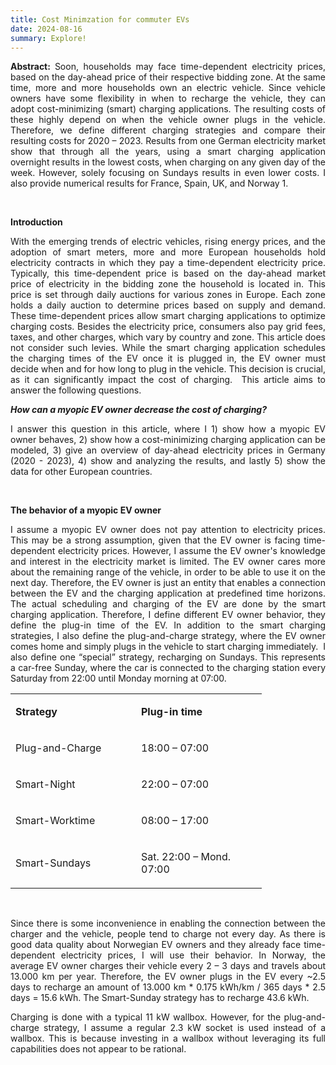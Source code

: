 ```yaml
---
title: Cost Minimzation for commuter EVs
date: 2024-08-16
summary: Explore!
---
```

<p style="text-align: justify;"><strong>Abstract: </strong>Soon, households may face time-dependent electricity prices, based on the day-ahead price of their respective bidding zone. At the same time, more and more households own an electric vehicle. Since vehicle owners have some flexibility in when to recharge the vehicle, they can adopt cost-minimizing (smart) charging applications. The resulting costs of these highly depend on when the vehicle owner plugs in the vehicle. Therefore, we define different charging strategies and compare their resulting costs for 2020 &ndash; 2023. Results from one German electricity market show that through all the years, using a smart charging application overnight results in the lowest costs, when charging on any given day of the week. However, solely focusing on Sundays results in even lower costs. I also provide numerical results for France, Spain, UK, and Norway 1.</p>
<p style="text-align: justify;">&nbsp;</p>
<p style="text-align: justify;"><strong>Introduction</strong></p>
<p style="text-align: justify;">With the emerging trends of electric vehicles, rising energy prices, and the adoption of smart meters, more and more European households hold electricity contracts in which they pay a time-dependent electricity price. Typically, this time-dependent price is based on the day-ahead market price of electricity in the bidding zone the household is located in. This price is set through daily auctions for various zones in Europe. Each zone holds a daily auction to determine prices based on supply and demand. These time-dependent prices allow smart charging applications to optimize charging costs. Besides the electricity price, consumers also pay grid fees, taxes, and other charges, which vary by country and zone. This article does not consider such levies. While the smart charging application schedules the charging times of the EV once it is plugged in, the EV owner must decide when and for how long to plug in the vehicle. This decision is crucial, as it can significantly impact the cost of charging. &nbsp;This article aims to answer the following questions.</p>
<p style="text-align: justify;"><strong><em>How can a myopic EV owner decrease the cost of charging?</em></strong></p>
<p style="text-align: justify;">I answer this question in this article, where I 1) show how a myopic EV owner behaves, 2) show how a cost-minimizing charging application can be modeled, 3) give an overview of day-ahead electricity prices in Germany (2020 - 2023), 4) show and analyzing the results, and lastly 5) show the data for other European countries.</p>
<p style="text-align: justify;">&nbsp;</p>
<p style="text-align: justify;"><strong>The behavior of a myopic EV owner</strong></p>
<p style="text-align: justify;">I assume a myopic EV owner does not pay attention to electricity prices. This may be a strong assumption, given that the EV owner is facing time-dependent electricity prices. However, I assume the EV owner's knowledge and interest in the electricity market is limited. The EV owner cares more about the remaining range of the vehicle, in order to be able to use it on the next day. Therefore, the EV owner is just an entity that enables a connection between the EV and the charging application at predefined time horizons. The actual scheduling and charging of the EV are done by the smart charging application. Therefore, I define different EV owner behavior, they define the plug-in time of the EV. In addition to the smart charging strategies, I also define the plug-and-charge strategy, where the EV owner comes home and simply plugs in the vehicle to start charging immediately. &nbsp;I also define one &ldquo;special&rdquo; strategy, recharging on Sundays. This represents a car-free Sunday, where the car is connected to the charging station every Saturday from 22:00 until Monday morning at 07:00.</p>
<table>
<tbody>
<tr>
<td width="185">
<p><strong>Strategy</strong></p>
</td>
<td width="185">
<p><strong>Plug-in time</strong></p>
</td>
</tr>
<tr>
<td width="185">
<p>Plug-and-Charge</p>
</td>
<td width="185">
<p>18:00 &ndash; 07:00</p>
</td>
</tr>
<tr>
<td width="185">
<p>Smart-Night</p>
</td>
<td width="185">
<p>22:00 &ndash; 07:00</p>
</td>
</tr>
<tr>
<td width="185">
<p>Smart-Worktime</p>
</td>
<td width="185">
<p>08:00 &ndash; 17:00</p>
</td>
</tr>
<tr>
<td width="185">
<p>Smart-Sundays</p>
</td>
<td width="185">
<p>Sat. 22:00 &ndash; Mond. 07:00</p>
</td>
</tr>
</tbody>
</table>
<p style="text-align: justify;">&nbsp;</p>
<p style="text-align: justify;">Since there is some inconvenience in enabling the connection between the charger and the vehicle, people tend to charge not every day. As there is good data quality about Norwegian EV owners and they already face time-dependent electricity prices, I will use their behavior. In Norway, the average EV owner charges their vehicle every 2 &ndash; 3 days and travels about 13.000 km per year. Therefore, the EV owner plugs in the EV every ~2.5 days to recharge an amount of 13.000 km * 0.175 kWh/km / 365 days * 2.5 days = 15.6 kWh. The Smart-Sunday strategy has to recharge 43.6 kWh.</p>
<p style="text-align: justify;">Charging is done with a typical 11 kW wallbox. However, for the plug-and-charge strategy, I assume a regular 2.3 kW socket is used instead of a wallbox. This is because investing in a wallbox without leveraging its full capabilities does not appear to be rational.</p>
